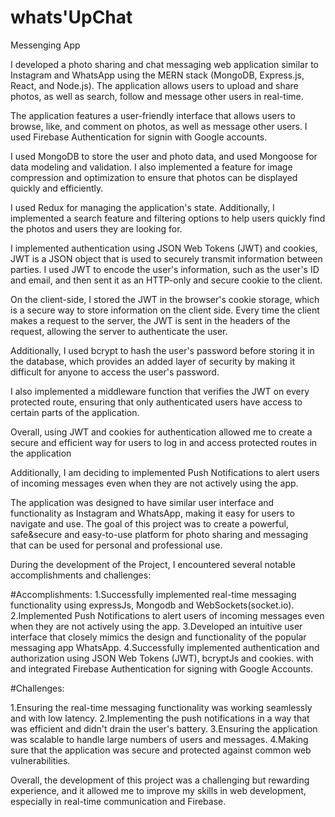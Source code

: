 # whats'UpChat
Messenging App

I developed a photo sharing and chat messaging web application similar to Instagram and WhatsApp using the MERN stack (MongoDB, Express.js, React, and Node.js). The application allows users to upload and share photos, as well as search, follow and message other users in real-time.

The application features a user-friendly interface that allows users to browse, like, and comment on photos, as well as message other users. I used Firebase Authentication for signin with Google accounts. 

I used MongoDB to store the user and photo data, and used Mongoose for data modeling and validation. I also implemented a feature for image compression and optimization to ensure that photos can be displayed quickly and efficiently.

I used Redux for managing the application's state. Additionally, I implemented a search feature and filtering options to help users quickly find the photos and users they are looking for.

I implemented authentication using JSON Web Tokens (JWT) and cookies, JWT is a JSON object that is used to securely transmit information between parties. I used JWT to encode the user's information, such as the user's ID and email, and then sent it as an HTTP-only and secure cookie to the client.

On the client-side, I stored the JWT in the browser's cookie storage, which is a secure way to store information on the client side. Every time the client makes a request to the server, the JWT is sent in the headers of the request, allowing the server to authenticate the user.

Additionally, I used bcrypt to hash the user's password before storing it in the database, which provides an added layer of security by making it difficult for anyone to access the user's password.

I also implemented a middleware function that verifies the JWT on every protected route, ensuring that only authenticated users have access to certain parts of the application.

Overall, using JWT and cookies for authentication allowed me to create a secure and efficient way for users to log in and access protected routes in the application

Additionally, I am deciding to implemented Push Notifications to alert users of incoming messages even when they are not actively using the app.

The application was designed to have similar user interface and functionality as Instagram and WhatsApp, making it easy for users to navigate and use. The goal of this project was to create a powerful, safe&secure and easy-to-use platform for photo sharing and messaging that can be used for personal and professional use.

During the development of the Project, I encountered several notable accomplishments and challenges:

#Accomplishments:
  1.Successfully implemented real-time messaging functionality using expressJs, Mongodb and WebSockets(socket.io).
  2.Implemented Push Notifications to alert users of incoming messages even when they are not actively using the app.
  3.Developed an intuitive user interface that closely mimics the design and functionality of the popular messaging app WhatsApp.
  4.Successfully implemented authentication and authorization using JSON Web Tokens (JWT), bcryptJs and cookies. with and integrated Firebase Authentication for         signing with Google Accounts.
  
#Challenges:

  1.Ensuring the real-time messaging functionality was working seamlessly and with low latency.
  2.Implementing the push notifications in a way that was efficient and didn't drain the user's battery.
  3.Ensuring the application was scalable to handle large numbers of users and messages.
  4.Making sure that the application was secure and protected against common web vulnerabilities.
  
Overall, the development of this project was a challenging but rewarding experience, and it allowed me to improve my skills in web development, especially in real-time communication and Firebase.
